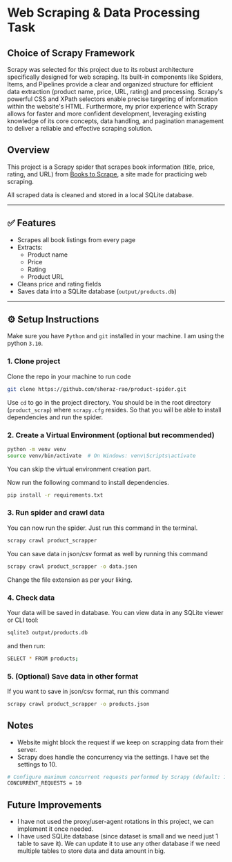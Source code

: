 # Web Scraping & Data Processing Task
## Choice of Scrapy Framework

Scrapy was selected for this project due to its robust architecture specifically designed for web scraping. Its built-in components like Spiders, Items, and Pipelines provide a clear and organized structure for efficient data extraction (product name, price, URL, rating) and processing. Scrapy's powerful CSS and XPath selectors enable precise targeting of information within the website's HTML. Furthermore, my prior experience with Scrapy allows for faster and more confident development, leveraging existing knowledge of its core concepts, data handling, and pagination management to deliver a reliable and effective scraping solution.

## Overview

This project is a Scrapy spider that scrapes book information (title, price, rating, and URL) from [Books to Scrape](http://books.toscrape.com), a site made for practicing web scraping.

All scraped data is cleaned and stored in a local SQLite database.

---

## ✅ Features

- Scrapes all book listings from every page
- Extracts:  
  - Product name  
  - Price  
  - Rating  
  - Product URL  
- Cleans price and rating fields
- Saves data into a SQLite database (`output/products.db`)

---

## ⚙️ Setup Instructions
Make sure you have `Python` and `git` installed in your machine. I am using the python `3.10`.

### 1. Clone project
Clone the repo in your machine to run code

```bash
git clone https://github.com/sheraz-rao/product-spider.git
```

Use `cd` to go in the project directory. You should be in the root directory (`product_scrap`) where `scrapy.cfg` resides. So that you will be able to install dependencies and run the spider.

### 2. Create a Virtual Environment (optional but recommended)
```bash
python -m venv venv
source venv/bin/activate  # On Windows: venv\Scripts\activate
```
You can skip the virtual environment creation part. 

Now run the following command to install dependencies.
```bash
pip install -r requirements.txt
```

### 3. Run spider and crawl data
You can now run the spider. Just run this command in the terminal.
```bash
scrapy crawl product_scrapper
```

You can save data in json/csv format as well by running this command
```bash
scrapy crawl product_scrapper -o data.json
```
Change the file extension as per your liking.

### 4. Check data
Your data will be saved in database. You can view data in any SQLite viewer or CLI tool:
```bash
sqlite3 output/products.db
```
and then run:
```bash
SELECT * FROM products;
```

### 5. (Optional) Save data in other format
If you want to save in  json/csv format, run this command
```bash
scrapy crawl product_scrapper -o products.json
```

## Notes
 - Website might block the request if we keep on scrapping data from their server.
-  Scrapy does handle the concurrency via the settings. I have set the settings to 10.
```bash
# Configure maximum concurrent requests performed by Scrapy (default: 16)
CONCURRENT_REQUESTS = 10
```
## Future Improvements
- I have not used the proxy/user-agent rotations in this project, we can implement it once needed.
- I have used SQLite database (since dataset is small and we need just 1 table to save it). We can update it to use any other database if we need multiple tables to store data and data amount in big.